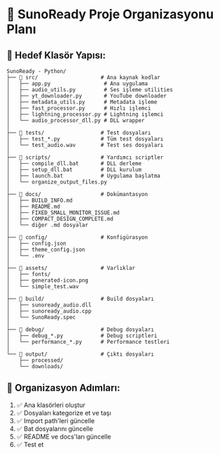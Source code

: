 # 📁 SunoReady Proje Organizasyonu Planı

## 🎯 Hedef Klasör Yapısı:

```
SunoReady - Python/
├── 📁 src/                    # Ana kaynak kodlar
│   ├── app.py                 # Ana uygulama
│   ├── audio_utils.py         # Ses işleme utilities
│   ├── yt_downloader.py       # YouTube downloader
│   ├── metadata_utils.py      # Metadata işleme
│   ├── fast_processor.py      # Hızlı işlemci
│   ├── lightning_processor.py # Lightning işlemci
│   └── audio_processor_dll.py # DLL wrapper
│
├── 📁 tests/                  # Test dosyaları
│   ├── test_*.py             # Tüm test dosyaları
│   └── test_audio.wav        # Test ses dosyaları
│
├── 📁 scripts/                # Yardımcı scriptler
│   ├── compile_dll.bat       # DLL derleme
│   ├── setup_dll.bat         # DLL kurulum
│   ├── launch.bat            # Uygulama başlatma
│   └── organize_output_files.py
│
├── 📁 docs/                   # Dokümantasyon
│   ├── BUILD_INFO.md
│   ├── README.md
│   ├── FIXED_SMALL_MONITOR_ISSUE.md
│   ├── COMPACT_DESIGN_COMPLETE.md
│   └── diğer .md dosyalar
│
├── 📁 config/                 # Konfigürasyon
│   ├── config.json
│   ├── theme_config.json
│   └── .env
│
├── 📁 assets/                 # Varlıklar
│   ├── fonts/
│   ├── generated-icon.png
│   └── simple_test.wav
│
├── 📁 build/                  # Build dosyaları
│   ├── sunoready_audio.dll
│   ├── sunoready_audio.cpp
│   └── SunoReady.spec
│
├── 📁 debug/                  # Debug dosyaları
│   ├── debug_*.py            # Debug scriptleri
│   └── performance_*.py      # Performance testleri
│
└── 📁 output/                 # Çıktı dosyaları
    ├── processed/
    └── downloads/
```

## 🚀 Organizasyon Adımları:

1. ✅ Ana klasörleri oluştur
2. ✅ Dosyaları kategorize et ve taşı  
3. ✅ Import path'leri güncelle
4. ✅ Bat dosyalarını güncelle
5. ✅ README ve docs'ları güncelle
6. ✅ Test et
